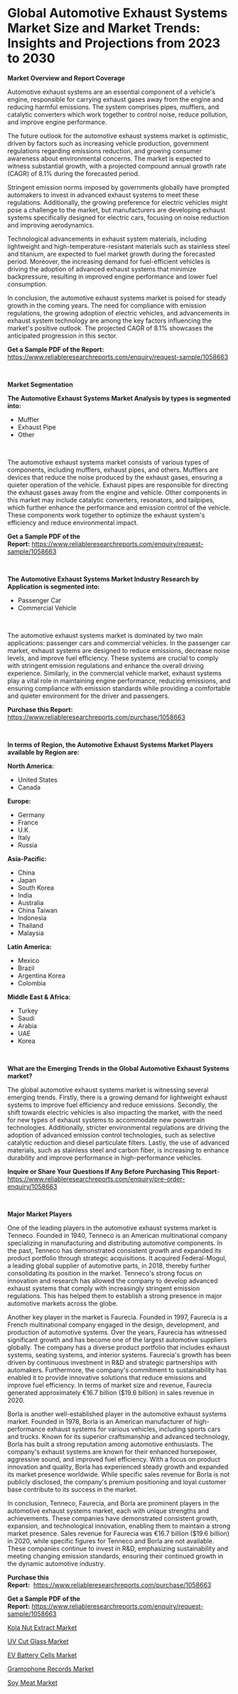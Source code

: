 <p><h1>Global Automotive Exhaust Systems Market Size and Market Trends: Insights and Projections from 2023 to 2030</h1></p><p><strong>Market Overview and Report Coverage</strong></p>
<p><p>Automotive exhaust systems are an essential component of a vehicle's engine, responsible for carrying exhaust gases away from the engine and reducing harmful emissions. The system comprises pipes, mufflers, and catalytic converters which work together to control noise, reduce pollution, and improve engine performance.</p><p>The future outlook for the automotive exhaust systems market is optimistic, driven by factors such as increasing vehicle production, government regulations regarding emissions reduction, and growing consumer awareness about environmental concerns. The market is expected to witness substantial growth, with a projected compound annual growth rate (CAGR) of 8.1% during the forecasted period.</p><p>Stringent emission norms imposed by governments globally have prompted automakers to invest in advanced exhaust systems to meet these regulations. Additionally, the growing preference for electric vehicles might pose a challenge to the market, but manufacturers are developing exhaust systems specifically designed for electric cars, focusing on noise reduction and improving aerodynamics.</p><p>Technological advancements in exhaust system materials, including lightweight and high-temperature-resistant materials such as stainless steel and titanium, are expected to fuel market growth during the forecasted period. Moreover, the increasing demand for fuel-efficient vehicles is driving the adoption of advanced exhaust systems that minimize backpressure, resulting in improved engine performance and lower fuel consumption.</p><p>In conclusion, the automotive exhaust systems market is poised for steady growth in the coming years. The need for compliance with emission regulations, the growing adoption of electric vehicles, and advancements in exhaust system technology are among the key factors influencing the market's positive outlook. The projected CAGR of 8.1% showcases the anticipated progression in this sector.</p></p>
<p><strong>Get a Sample PDF of the Report:</strong> <a href="https://www.reliableresearchreports.com/enquiry/request-sample/1058663">https://www.reliableresearchreports.com/enquiry/request-sample/1058663</a></p>
<p>&nbsp;</p>
<p><strong>Market Segmentation</strong></p>
<p><strong>The Automotive Exhaust Systems Market Analysis by types is segmented into:</strong></p>
<p><ul><li>Muffler</li><li>Exhaust Pipe</li><li>Other</li></ul></p>
<p>&nbsp;</p>
<p><p>The automotive exhaust systems market consists of various types of components, including mufflers, exhaust pipes, and others. Mufflers are devices that reduce the noise produced by the exhaust gases, ensuring a quieter operation of the vehicle. Exhaust pipes are responsible for directing the exhaust gases away from the engine and vehicle. Other components in this market may include catalytic converters, resonators, and tailpipes, which further enhance the performance and emission control of the vehicle. These components work together to optimize the exhaust system's efficiency and reduce environmental impact.</p></p>
<p><strong>Get a Sample PDF of the Report:</strong>&nbsp;<a href="https://www.reliableresearchreports.com/enquiry/request-sample/1058663">https://www.reliableresearchreports.com/enquiry/request-sample/1058663</a></p>
<p>&nbsp;</p>
<p><strong>The Automotive Exhaust Systems Market Industry Research by Application is segmented into:</strong></p>
<p><ul><li>Passenger Car</li><li>Commercial Vehicle</li></ul></p>
<p>&nbsp;</p>
<p><p>The automotive exhaust systems market is dominated by two main applications: passenger cars and commercial vehicles. In the passenger car market, exhaust systems are designed to reduce emissions, decrease noise levels, and improve fuel efficiency. These systems are crucial to comply with stringent emission regulations and enhance the overall driving experience. Similarly, in the commercial vehicle market, exhaust systems play a vital role in maintaining engine performance, reducing emissions, and ensuring compliance with emission standards while providing a comfortable and quieter environment for the driver and passengers.</p></p>
<p><strong>Purchase this Report:</strong>&nbsp; <a href="https://www.reliableresearchreports.com/purchase/1058663">https://www.reliableresearchreports.com/purchase/1058663</a></p>
<p>&nbsp;</p>
<p><strong>In terms of Region, the Automotive Exhaust Systems Market Players available by Region are:</strong></p>
<p>
    <p> <strong> North America: </strong>
        <ul>
            <li>United States</li>
            <li>Canada</li>
        </ul>
        </p> 
    <p> <strong> Europe: </strong>
        <ul>
            <li>Germany</li>
            <li>France</li>
            <li>U.K.</li>
            <li>Italy</li>
            <li>Russia</li>
        </ul>
        </p> 
    <p> <strong> Asia-Pacific: </strong>
        <ul>
            <li>China</li>
            <li>Japan</li>
            <li>South Korea</li>
            <li>India</li>
            <li>Australia</li>
            <li>China Taiwan</li>
            <li>Indonesia</li>
            <li>Thailand</li>
            <li>Malaysia</li>
        </ul>
        </p> 
    <p> <strong> Latin America: </strong>
        <ul>
            <li>Mexico</li>
            <li>Brazil</li>
            <li>Argentina Korea</li>
            <li>Colombia</li>
        </ul>
        </p> 
    <p> <strong> Middle East & Africa: </strong>
        <ul>
            <li>Turkey</li>
            <li>Saudi</li>
            <li>Arabia</li>
            <li>UAE</li>
            <li>Korea</li>
        </ul>
    </p>
    </p>
<p>&nbsp;</p>
<p><strong>What are the Emerging Trends in the Global Automotive Exhaust Systems market?</strong></p>
<p><p>The global automotive exhaust systems market is witnessing several emerging trends. Firstly, there is a growing demand for lightweight exhaust systems to improve fuel efficiency and reduce emissions. Secondly, the shift towards electric vehicles is also impacting the market, with the need for new types of exhaust systems to accommodate new powertrain technologies. Additionally, stricter environmental regulations are driving the adoption of advanced emission control technologies, such as selective catalytic reduction and diesel particulate filters. Lastly, the use of advanced materials, such as stainless steel and carbon fiber, is increasing to enhance durability and improve performance in high-performance vehicles.</p></p>
<p><strong>Inquire or Share Your Questions If Any Before Purchasing This Report</strong>- <a href="https://www.reliableresearchreports.com/enquiry/pre-order-enquiry/1058663">https://www.reliableresearchreports.com/enquiry/pre-order-enquiry/1058663</a></p>
<p>&nbsp;</p>
<p><strong>Major Market Players</strong></p>
<p><p>One of the leading players in the automotive exhaust systems market is Tenneco. Founded in 1940, Tenneco is an American multinational company specializing in manufacturing and distributing automotive components. In the past, Tenneco has demonstrated consistent growth and expanded its product portfolio through strategic acquisitions. It acquired Federal-Mogul, a leading global supplier of automotive parts, in 2018, thereby further consolidating its position in the market. Tenneco's strong focus on innovation and research has allowed the company to develop advanced exhaust systems that comply with increasingly stringent emission regulations. This has helped them to establish a strong presence in major automotive markets across the globe.</p><p>Another key player in the market is Faurecia. Founded in 1997, Faurecia is a French multinational company engaged in the design, development, and production of automotive systems. Over the years, Faurecia has witnessed significant growth and has become one of the largest automotive suppliers globally. The company has a diverse product portfolio that includes exhaust systems, seating systems, and interior systems. Faurecia's growth has been driven by continuous investment in R&D and strategic partnerships with automakers. Furthermore, the company's commitment to sustainability has enabled it to provide innovative solutions that reduce emissions and improve fuel efficiency. In terms of market size and revenue, Faurecia generated approximately €16.7 billion ($19.6 billion) in sales revenue in 2020.</p><p>Borla is another well-established player in the automotive exhaust systems market. Founded in 1978, Borla is an American manufacturer of high-performance exhaust systems for various vehicles, including sports cars and trucks. Known for its superior craftsmanship and advanced technology, Borla has built a strong reputation among automotive enthusiasts. The company's exhaust systems are known for their enhanced horsepower, aggressive sound, and improved fuel efficiency. With a focus on product innovation and quality, Borla has experienced steady growth and expanded its market presence worldwide. While specific sales revenue for Borla is not publicly disclosed, the company's premium positioning and loyal customer base contribute to its success in the market.</p><p>In conclusion, Tenneco, Faurecia, and Borla are prominent players in the automotive exhaust systems market, each with unique strengths and achievements. These companies have demonstrated consistent growth, expansion, and technological innovation, enabling them to maintain a strong market presence. Sales revenue for Faurecia was €16.7 billion ($19.6 billion) in 2020, while specific figures for Tenneco and Borla are not available. These companies continue to invest in R&D, emphasizing sustainability and meeting changing emission standards, ensuring their continued growth in the dynamic automotive industry.</p></p>
<p><strong>Purchase this Report:</strong>&nbsp;&nbsp;<a href="https://www.reliableresearchreports.com/purchase/1058663">https://www.reliableresearchreports.com/purchase/1058663</a></p>
<p></p>
<p><strong>Get a Sample PDF of the Report:</strong>&nbsp;<a href="https://www.reliableresearchreports.com/enquiry/request-sample/1058663">https://www.reliableresearchreports.com/enquiry/request-sample/1058663</a></p>
<p><p><a href="https://www.linkedin.com/pulse/kola-nut-extract-market-size-share-global-analysis-report-iemle/">Kola Nut Extract Market</a></p><p><a href="https://github.com/sofyaavrova/Market-Research-Report-List-1/blob/main/uv-cut-glass-market.md">UV Cut Glass Market</a></p><p><a href="https://github.com/kholmovskayalyudmila/Market-Research-Report-List-1/blob/main/ev-battery-cells-market.md">EV Battery Cells Market</a></p><p><a href="https://medium.com/@jazminjones30/gramophone-records-market-size-cagr-trends-2024-2030-6d02aad31b9b">Gramophone Records Market</a></p><p><a href="https://www.linkedin.com/pulse/decoding-soy-meat-market-deep-dive-latest-trends-segmentation-hypwe/">Soy Meat Market</a></p></p>